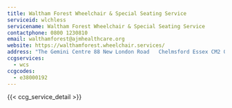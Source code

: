 ```yaml
---
title: Waltham Forest Wheelchair & Special Seating Service
serviceid: wlchless
servicename: Waltham Forest Wheelchair & Special Seating Service
contactphone: 0800 1230810
email: walthamforest@ajmhealthcare.org
website: https://walthamforest.wheelchair.services/
address: "The Gemini Centre 88 New London Road   Chelmsford Essex CM2 0PD"
ccgservices:
  - wcs
ccgcodes:
  - e38000192
---
```


{{< ccg_service_detail >}}
